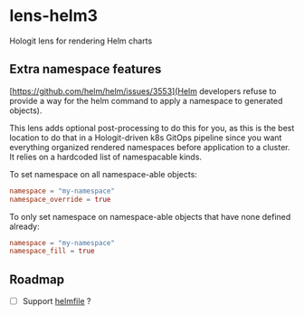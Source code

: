 # lens-helm3

Hologit lens for rendering Helm charts

## Extra namespace features

[https://github.com/helm/helm/issues/3553](Helm developers refuse to provide a way for the helm command to apply a namespace to generated objects).

This lens adds optional post-processing to do this for you, as this is the best location to do that in a Hologit-driven k8s GitOps pipeline since you want everything organized rendered namespaces before application to a cluster. It relies on a hardcoded list of namespacable kinds.

To set namespace on all namespace-able objects:

```toml
namespace = "my-namespace"
namespace_override = true
```

To only set namespace on namespace-able objects that have none defined already:

```toml
namespace = "my-namespace"
namespace_fill = true
```

## Roadmap

- [ ] Support [helmfile](https://github.com/roboll/helmfile) ?

